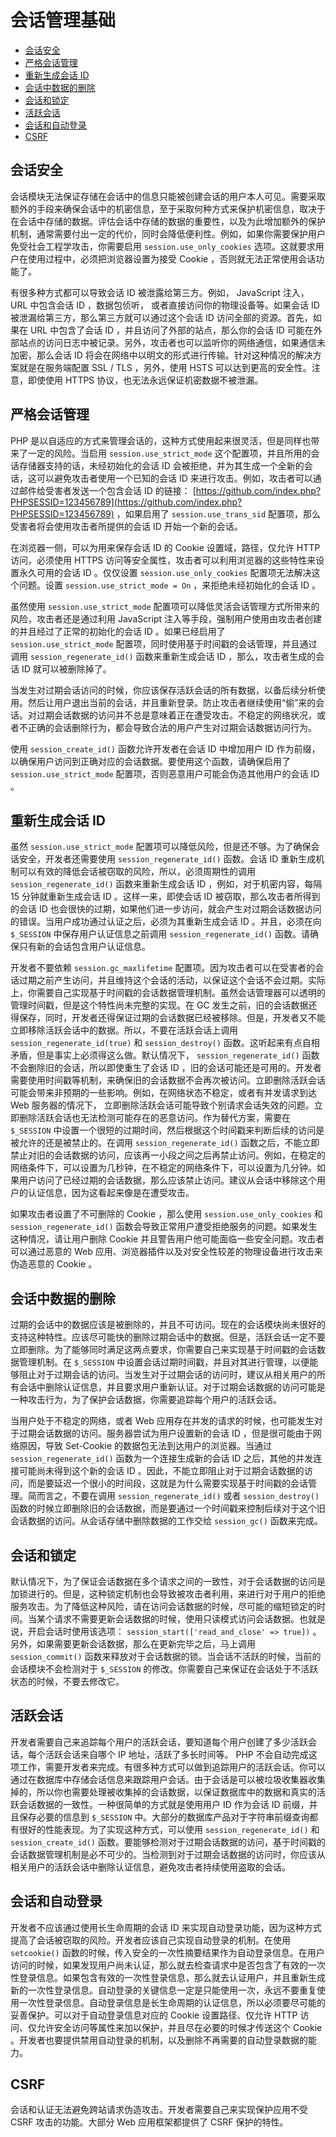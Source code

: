 # 会话管理基础

* [会话安全](#会话安全)
* [严格会话管理](#严格会话管理)
* [重新生成会话 ID](#重新生成会话-id)
* [会话中数据的删除](#会话中数据的删除)
* [会话和锁定](#会话和锁定)
* [活跃会话](#活跃会话)
* [会话和自动登录](#会话和自动登录)
* [CSRF](#csrf)

## 会话安全

会话模块无法保证存储在会话中的信息只能被创建会话的用户本人可见。需要采取额外的手段来确保会话中的机密信息，至于采取何种方式来保护机密信息，取决于在会话中存储的数据。评估会话中存储的数据的重要性，以及为此增加额外的保护机制，通常需要付出一定的代价，同时会降低便利性。例如，如果你需要保护用户免受社会工程学攻击，你需要启用 `session.use_only_cookies` 选项。这就要求用户在使用过程中，必须把浏览器设置为接受 Cookie ，否则就无法正常使用会话功能了。

有很多种方式都可以导致会话 ID 被泄露给第三方。例如， JavaScript 注入， URL 中包含会话 ID ，数据包侦听， 或者直接访问你的物理设备等。如果会话 ID 被泄漏给第三方，那么第三方就可以通过这个会话 ID 访问全部的资源。首先，如果在 URL 中包含了会话 ID ，并且访问了外部的站点，那么你的会话 ID 可能在外部站点的访问日志中被记录。另外，攻击者也可以监听你的网络通信，如果通信未加密，那么会话 ID 将会在网络中以明文的形式进行传输。针对这种情况的解决方案就是在服务端配置 SSL / TLS ，另外，使用 HSTS 可以达到更高的安全性。注意，即使使用 HTTPS 协议，也无法永远保证机密数据不被泄漏。

## 严格会话管理

PHP 是以自适应的方式来管理会话的，这种方式使用起来很灵活，但是同样也带来了一定的风险。当启用 `session.use_strict_mode` 这个配置项，并且所用的会话存储器支持的话，未经初始化的会话 ID 会被拒绝，并为其生成一个全新的会话，这可以避免攻击者使用一个已知的会话 ID 来进行攻击。例如，攻击者可以通过邮件给受害者发送一个包含会话 ID 的链接： [https://github.com/index.php?PHPSESSID=123456789](https://github.com/index.php?PHPSESSID=123456789) ，如果启用了 `session.use_trans_sid` 配置项，那么受害者将会使用攻击者所提供的会话 ID 开始一个新的会话。

在浏览器一侧，可以为用来保存会话 ID 的 Cookie 设置域，路径，仅允许 HTTP 访问，必须使用 HTTPS 访问等安全属性，攻击者可以利用浏览器的这些特性来设置永久可用的会话 ID 。仅仅设置 `session.use_only_cookies` 配置项无法解决这个问题。设置 `session.use_strict_mode = On` ，来拒绝未经初始化的会话 ID 。

虽然使用 `session.use_strict_mode` 配置项可以降低灵活会话管理方式所带来的风险，攻击者还是通过利用 JavaScript 注入等手段，强制用户使用由攻击者创建的并且经过了正常的初始化的会话 ID 。如果已经启用了 `session.use_strict_mode` 配置项，同时使用基于时间戳的会话管理，并且通过调用 `session_regenerate_id()` 函数来重新生成会话 ID ，那么，攻击者生成的会话 ID 就可以被删除掉了。

当发生对过期会话访问的时候，你应该保存活跃会话的所有数据，以备后续分析使用。然后让用户退出当前的会话，并且重新登录。防止攻击者继续使用“偷”来的会话。对过期会话数据的访问并不总是意味着正在遭受攻击。不稳定的网络状况，或者不正确的会话删除行为，都会导致合法的用户产生对过期会话数据访问行为。

使用 `session_create_id()` 函数允许开发者在会话 ID 中增加用户 ID 作为前缀，以确保用户访问到正确对应的会话数据。要使用这个函数，请确保启用了 `session.use_strict_mode` 配置项，否则恶意用户可能会伪造其他用户的会话 ID 。

## 重新生成会话 ID

虽然 `session.use_strict_mode` 配置项可以降低风险，但是还不够。为了确保会话安全，开发者还需要使用 `session_regenerate_id()` 函数。会话 ID 重新生成机制可以有效的降低会话被窃取的风险，所以，必须周期性的调用 `session_regenerate_id()` 函数来重新生成会话 ID ，例如，对于机密内容，每隔 15 分钟就重新生成会话 ID 。这样一来，即使会话 ID 被窃取，那么攻击者所得到的会话 ID 也会很快的过期，如果他们进一步访问，就会产生对过期会话数据访问的错误。当用户成功通过认证之后，必须为其重新生成会话 ID 。并且，必须在向 `$_SESSION` 中保存用户认证信息之前调用 `session_regenerate_id()` 函数。请确保只有新的会话包含用户认证信息。

开发者不要依赖 `session.gc_maxlifetime` 配置项。因为攻击者可以在受害者的会话过期之前产生访问，并且维持这个会话的活动，以保证这个会话不会过期。实际上，你需要自己实现基于时间戳的会话数据管理机制。虽然会话管理器可以透明的管理时间戳，但是这个特性尚未完整的实现。在 GC 发生之前，旧的会话数据还得保存，同时，开发者还得保证过期的会话数据已经被移除。但是，开发者又不能立即移除活跃会话中的数据。所以，不要在活跃会话上调用 `session_regenerate_id(true)` 和 `session_destroy()` 函数。这听起来有点自相矛盾，但是事实上必须得这么做。默认情况下， `session_regenerate_id()` 函数不会删除旧的会话，所以即使重生了会话 ID ，旧的会话可能还是可用的。开发者需要使用时间戳等机制，来确保旧的会话数据不会再次被访问。立即删除活跃会话可能会带来非预期的一些影响。例如，在网络状态不稳定，或者有并发请求到达 Web 服务器的情况下， 立即删除活跃会话可能导致个别请求会话失效的问题。立即删除活跃会话也无法检测可能存在的恶意访问。作为替代方案，需要在 `$_SESSION` 中设置一个很短的过期时间，然后根据这个时间戳来判断后续的访问是被允许的还是被禁止的。在调用 `session_regenerate_id()` 函数之后，不能立即禁止对旧的会话数据的访问，应该再一小段之间之后再禁止访问。例如，在稳定的网络条件下，可以设置为几秒钟，在不稳定的网络条件下，可以设置为几分钟。如果用户访问了已经过期的会话数据，那么应该禁止访问。建议从会话中移除这个用户的认证信息，因为这看起来像是在遭受攻击。

如果攻击者设置了不可删除的 Cookie ，那么使用 `session.use_only_cookies` 和 `session_regenerate_id()` 函数会导致正常用户遭受拒绝服务的问题。如果发生这种情况，请让用户删除 Cookie 并且警告用户他可能面临一些安全问题。攻击者可以通过恶意的 Web 应用、浏览器插件以及对安全性较差的物理设备进行攻击来伪造恶意的 Cookie 。

## 会话中数据的删除

过期的会话中的数据应该是被删除的，并且不可访问。现在的会话模块尚未很好的支持这种特性。应该尽可能快的删除过期会话中的数据。但是，活跃会话一定不要立即删除。为了能够同时满足这两点要求，你需要自己来实现基于时间戳的会话数据管理机制。在 `$_SESSION` 中设置会话过期时间戳，并且对其进行管理，以便能够阻止对于过期会话的访问。当发生对于过期会话的访问时，建议从相关用户的所有会话中删除认证信息，并且要求用户重新认证。对于过期会话数据的访问可能是一种攻击行为，为了保护会话数据，你需要追踪每个用户的活跃会话。

当用户处于不稳定的网络，或者 Web 应用存在并发的请求的时候，也可能发生对于过期会话数据的访问。服务器尝试为用户设置新的会话 ID ，但是很可能由于网络原因，导致 Set-Cookie 的数据包无法到达用户的浏览器。当通过 `session_regenerate_id()` 函数为一个连接生成新的会话 ID 之后，其他的并发连接可能尚未得到这个新的会话 ID 。因此，不能立即阻止对于过期会话数据的访问，而是要延迟一个很小的时间段，这就是为什么需要实现基于时间戳的会话管理。简而言之，不要在调用 `session_regenerate_id()` 或者 `session_destroy()` 函数的时候立即删除旧的会话数据，而是要通过一个时间戳来控制后续对于这个旧会话数据的访问。从会话存储中删除数据的工作交给 `session_gc()` 函数来完成。

## 会话和锁定

默认情况下，为了保证会话数据在多个请求之间的一致性，对于会话数据的访问是加锁进行的。但是，这种锁定机制也会导致被攻击者利用，来进行对于用户的拒绝服务攻击。为了降低这种风险，请在访问会话数据的时候，尽可能的缩短锁定的时间。当某个请求不需要更新会话数据的时候，使用只读模式访问会话数据。也就是说，开启会话时使用该选项： `session_start(['read_and_close' => true])` 。另外，如果需要更新会话数据，那么在更新完毕之后，马上调用 `session_commit()` 函数来释放对于会话数据的锁。当会话不活跃的时候，当前的会话模块不会检测对于 `$_SESSION` 的修改。你需要自己来保证在会话处于不活跃状态的时候，不要去修改它。

## 活跃会话

开发者需要自己来追踪每个用户的活跃会话，要知道每个用户创建了多少活跃会话，每个活跃会话来自哪个 IP 地址，活跃了多长时间等。 PHP 不会自动完成这项工作，需要开发者来完成。有很多种方式可以做到追踪用户的活跃会话。你可以通过在数据库中存储会话信息来跟踪用户会话。由于会话是可以被垃圾收集器收集掉的，所以你也需要处理被收集掉的会话数据，以保证数据库中的数据和真实的活跃会话数据的一致性。一种很简单的方式就是使用用户 ID 作为会话 ID 前缀，并且保存必要的信息到 `$_SESSION` 中。大部分的数据库产品对于字符串前缀查询都有很好的性能表现。为了实现这种方式，可以使用 `session_regenerate_id()` 和 `session_create_id()` 函数。要能够检测对于过期会话数据的访问，基于时间戳的会话数据管理机制是必不可少的。当检测到对于过期会话数据的访问时，你应该从相关用户的活跃会话中删除认证信息，避免攻击者持续使用盗取的会话。

## 会话和自动登录

开发者不应该通过使用长生命周期的会话 ID 来实现自动登录功能，因为这种方式提高了会话被窃取的风险。开发者应该自己实现自动登录的机制。在使用 `setcookie()` 函数的时候，传入安全的一次性摘要结果作为自动登录信息。在用户访问的时候，如果发现用户尚未认证，那么就去检查请求中是否包含了有效的一次性登录信息。如果包含有效的一次性登录信息，那么就去认证用户，并且重新生成新的一次性登录信息。自动登录的关键信息一定是只能使用一次，永远不要重复使用一次性登录信息。自动登录信息是长生命周期的认证信息，所以必须要尽可能的妥善保护。可以对于自动登录信息对应的 Cookie 设置路径、仅允许 HTTP 访问、仅允许安全访问等属性来加以保护，并且尽在必要的时候才传送这个 Cookie 。开发者也要提供禁用自动登录的机制，以及删除不再需要的自动登录数据的能力。

## CSRF

会话和认证无法避免跨站请求伪造攻击。开发者需要自己来实现保护应用不受 CSRF 攻击的功能。大部分 Web 应用框架都提供了 CSRF 保护的特性。
